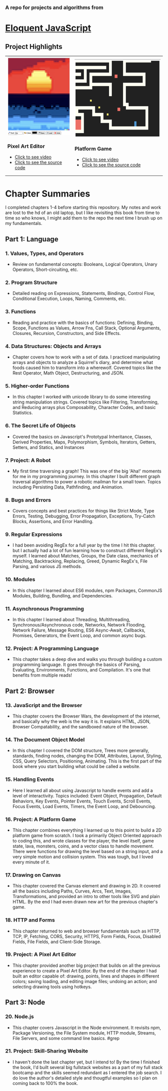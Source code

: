 ### A repo for projects and algorithms from
#  [Eloquent JavaScript](https://eloquentjavascript.net/)


## Project Highlights


<table><tbody><tr><td>
<img src='./public/pixel-art.png' height='250px'>

### Pixel Art Editor
- [Click to see video](https://twitter.com/CalebtheWood/status/1573384018569183233)
- [Click to see the source code](https://github.com/calebthewood/eloquentJS/blob/main/ch17-Game/scripts/game.js)

</td><td>

<img src='./public/platform-game.png' height='250px'>

### Platform Game
- [Click to see video](https://twitter.com/CalebtheWood/status/1571228695385481216)
- [Click to see the source code](https://github.com/calebthewood/eloquentJS/blob/main/ch19-PixelArtEditor/index.js)

</td></tr></tbody></table>




# Chapter Summaries
I completed chapters 1-4 before starting this repository. My notes and work are lost to the hd of an old laptop, but I like revisiting this book from time to time so who knows, I might add them to the repo the next time I brush up on my fundamentals.

## Part 1: Language
### 1. Values, Types, and Operators
- Review on fundamental concepts: Booleans, Logical Operators, Unary Operators, Short-circuiting, etc.
### 2. Program Structure
- Detailed reading on Expressions, Statements, Bindings, Control Flow, Conditional Execution, Loops, Naming, Comments, etc.
### 3. Functions
- Reading and practice with the basics of functions: Defining, Binding, Scope, Functions as Values, Arrow Fns, Call Stack, Optional Arguments, Closures, Recursion, Constructors, and Side Effects.
### 4. Data Structures: Objects and Arrays
- Chapter covers how to work with a set of data. I practiced manipulating arrays and objects to analyze a Squirrel's diary, and determine what foods caused him to transform into a wherewolf. Covered topics like the Rest Operator, Math Object, Destructuring, and JSON.
### 5. Higher-order Functions
- In this chapter I worked with unicode library to do some interesting string manipulation strings. Covered topics like Filtering, Transforming, and Reducing arrays plus Composability, Character Codes, and basic Statistics.
### 6. The Secret Life of Objects
- Covered the basics on Javascript's Prototypal Inheritance, Classes, Derived Properties, Maps, Polymorphism, Symbols, Iterators, Getters, Setters, and Statics, and Instances
### 7. Project: A Robot
- My first time traversing a graph! This was one of the big 'Aha!' moments for me in my programming journey. In this chapter I built different graph traversal algorithms to power a robotic mailman for a small town.  Topics including Persisting Data, Pathfinding, and Animation.
### 8. Bugs and Errors
- Covers concepts and best practices for things like Strict Mode, Type Errors, Testing, Debugging, Error Propagation, Exceptions, Try-Catch Blocks, Assertions, and Error Handling.
### 9. Regular Expressions
- I had been avoiding RegEx for a full year by the time I hit this chapter, but I actually had a lot of fun learning how to construct different RegEx's myself. I learned about Matches, Groups, the Date class, mechanics of Matching, Backtracking, Replacing, Greed, Dynamic RegEx's, File Parsing, and various JS methods.
### 10. Modules
- In this chapter I learned about ES6 modules, npm Packages, CommonJS Modules, Building, Bundling, and Dependencies.
### 11. Asynchronous Programming
- In this chapter I learned about Threading, Multithreading, Synchronous/Asynchronous code, Networks, Network Flooding, Network Failure, Message Routing, ES6 Async-Await, Callbacks, Promises, Generators, the Event Loop, and common async bugs.
### 12. Project: A Programming Language
- This chapter takes a deep dive and walks you through building a custom programming language. It goes through the basics of Parsing, Evaluating, Environments, Functions, and Compilation. It's one that benefits from multiple reads!
## Part 2: Browser
### 13. JavaScript and the Browser
- This chapter covers the Browser Wars, the development of the internet, and basically why the web is the way it is. It explains HTML, JSON, Browser Compatability, and the sandboxed nature of the browser.
### 14. The Document Object Model
- In this chapter I covered the DOM structure, Trees more generally, standards, finding nodes, changing the DOM, Attributes, Layout, Styling, CSS, Query Selectors, Positioning, Animating. This is the first part of the book where you start building what could be called a website.
### 15. Handling Events
- Here I learned all about using Javascript to handle events and add a level of interactivity. Topics included: Event Object, Propagation, Default Behaviors, Key Events, Pointer Events, Touch Events, Scroll Events, Focus Events, Load Events, Timers, the Event Loop, and Debouncing.
### 16. Project: A Platform Game
- This chapter combines everything I learned up to this point to build a 2D platform game from scratch. I took a primarily Object Oriented approach to coding this, and wrote classes for the player, the level itself, game state, lava, monsters, coins, and a vector class to handle movement. There were functions for drawing the level based on a string input, and a very simple motion and collision system. This was tough, but I loved every minute of it.
### 17. Drawing on Canvas
- This chapter covered the Canvas element and drawing in 2D. It covered all the basics including Paths, Curves, Arcs, Text, Images, Transformations, and provided an intro to other tools like SVG and plain HTML. By the end I had even drawn new art for the previous chapter's game.
### 18. HTTP and Forms
- This chapter returned to web and browser fundamentals such as HTTP, TCP, IP, Fetching, CORS, Security, HTTPS, Form Fields, Focus, Disabled Fields, File Fields, and Client-Side Storage.
### 19. Project: A Pixel Art Editor
- This chapter provided another big project that builds on all the previous experience to create a Pixel Art Editor. By the end of the chapter I had built an editor capable of: drawing, points, lines and shapes in different colors; saving loading, and editing image files; undoing an action; and selecting drawing tools using hotkeys.
## Part 3: Node
### 20. Node.js
- This chapter covers Javascript in the Node environment. It revisits npm, Package Versioning, the File System module, HTTP module, Streams, File Servers, and some command line basics. #grep
### 21. Project: Skill-Sharing Website
- I haven't done the last chapter yet, but I intend to! By the time I finished the book, I'd built several big fullstack websites as a part of my full stack bootcamp and the skills seemed redundant as I entered the job search. I do love the author's detailed style and thougtful examples so I plan on coming back to 100% the book.
